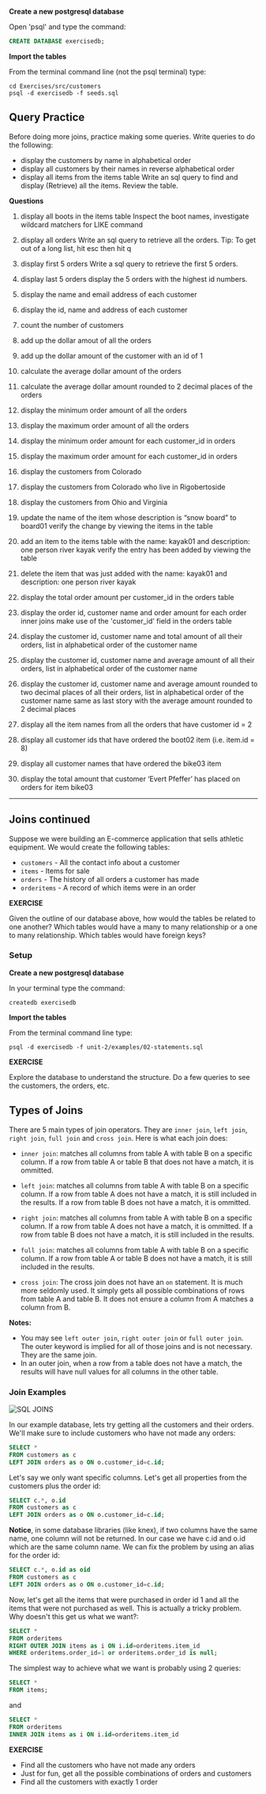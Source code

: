 **Create a new postgresql database**

Open 'psql' and type the command:

```sql
CREATE DATABASE exercisedb;
```

**Import the tables**

From the terminal command line (not the psql terminal) type:

```
cd Exercises/src/customers
psql -d exercisedb -f seeds.sql
```

## Query Practice

Before doing more joins, practice making some queries.  Write queries to do the following:

- display the customers by name in alphabetical order
- display all customers by their names in reverse alphabetical order
- display all items from the items table
Write an sql query to find and display (Retrieve)  all the items. Review the table.

__Questions__

1. display all boots in the items table
Inspect the boot names, investigate wildcard matchers for LIKE command

1. display all orders
Write an sql query to retrieve all the orders. Tip: To get out of a long list, hit esc then hit q

1. display first 5 orders
Write a sql query to retrieve the first 5 orders.

1. display last 5 orders
display the 5 orders with the highest id numbers.

1. display the name and email address of each customer


1. display the id, name and address of each customer


1. count the number of customers


1. add up the dollar amout of all the orders


1. add up the dollar amount of the customer with an id of 1


1. calculate the average dollar amount of the orders


1. calculate the average dollar amount rounded to 2 decimal places of the orders


1. display the minimum order amount of all the orders


1. display the maximum order amount of all the orders


1. display the minimum order amount for each customer_id in orders


1. display the maximum order amount for each customer_id in orders


1. display the customers from Colorado


1. display the customers from Colorado who live in Rigobertoside


1. display the customers from Ohio and Virginia


1. update the name of the item whose description is “snow board” to board01
verify the change by viewing the items in the table

1. add an item to the items table with the name: kayak01 and description: one person river kayak
verify the entry has been added by viewing the table

1. delete the item that was just added with the name: kayak01 and description: one person river kayak


1. display the total order amount per customer_id in the orders table


1. display the order id, customer name and order amount for each order
inner joins make use of the 'customer_id' field in the orders table

1. display the customer id, customer name and total amount of all their orders, list in alphabetical order of the customer name


1. display the customer id, customer name and average amount of all their orders, list in alphabetical order of the customer name


1. display the customer id, customer name and average amount rounded to two decimal places of all their orders, list in alphabetical order of the customer name
same as last story with the average amount rounded to 2 decimal places

1. display all the item names from all the orders that have customer id = 2


1. display all customer ids that have ordered the boot02 item (i.e. item.id = 8)


1. display all customer names that have ordered the bike03 item


1. display the total amount that customer ‘Evert Pfeffer’ has placed on orders for item bike03

---

## Joins continued

Suppose we were building an E-commerce application that sells athletic equipment.  We would create the following tables:

* `customers` - All the contact info about a customer
* `items` - Items for sale
* `orders` - The history of all orders a customer has made
* `orderitems` - A record of which items were in an order


__EXERCISE__

Given the outline of our database above, how would the tables be related to one another?  Which tables would have a many to many relationship or a one to many relationship.  Which tables would have foreign keys?

### Setup

**Create a new postgresql database**

In your terminal type the command:

```
createdb exercisedb
```

**Import the tables**

From the terminal command line type:

```
psql -d exercisedb -f unit-2/examples/02-statements.sql
```

__EXERCISE__

Explore the database to understand the structure.  Do a few queries to see the customers, the orders, etc.

## Types of Joins

There are 5 main types of join operators.  They are `inner join`, `left join`, `right join`, `full join` and `cross join`.  Here is what each join does:

* `inner join`: matches all columns from table A with table B on a specific column.  If a row from table A or table B that does not have a match, it is ommitted.

* `left join`: matches all columns from table A with table B on a specific column. If a row from table A does not have a match, it is still included in the results.  If a row from table B does not have a match, it is ommitted.

* `right join`: matches all columns from table A with table B on a specific column. If a row from table A does not have a match, it is ommitted.  If a row from table B does not have a match, it is still included in the results.

* `full join`: matches all columns from table A with table B on a specific column. If a row from table A  or table B does not have a match, it is still included in the results.

* `cross join`: The cross join does not have an `on` statement.  It is much more seldomly used.  It simply gets all possible combinations of rows from table A and table B. It does not ensure a column from A matches a column from B.

__Notes:__

* You may see `left outer join`, `right outer join` or `full outer join`.  The outer keyword is implied for all of those joins and is not necessary.  They are the same join.
* In an outer join, when a row from a table does not have a match, the results will have null values for all columns in the other table.

### Join Examples

![SQL JOINS](http://www.codeproject.com/KB/database/Visual_SQL_Joins/Visual_SQL_JOINS_orig.jpg)

In our example database, lets try getting all the customers and their orders.  We'll make sure to include customers who have not made any orders:

```sql
SELECT *
FROM customers as c
LEFT JOIN orders as o ON o.customer_id=c.id;
```

Let's say we only want specific columns. Let's get all properties from the customers plus the order id:

```sql
SELECT c.*, o.id
FROM customers as c
LEFT JOIN orders as o ON o.customer_id=c.id;
```

__Notice__, in some database libraries (like knex), if two columns have the same name, one column will not be returned.  In our case we have c.id and o.id which are the same column name.  We can fix the problem by using an alias for the order id:

```sql
SELECT c.*, o.id as oid
FROM customers as c
LEFT JOIN orders as o ON o.customer_id=c.id;
```

Now, let's get all the items that were purchased in order id 1 and all the items that were not purchased as well.  This is actually a tricky problem.  Why doesn't this get us what we want?:

```sql
SELECT *
FROM orderitems
RIGHT OUTER JOIN items as i ON i.id=orderitems.item_id
WHERE orderitems.order_id=1 or orderitems.order_id is null;
```

The simplest way to achieve what we want is probably using 2 queries:

```sql
SELECT *
FROM items;
```

and

```sql
SELECT *
FROM orderitems
INNER JOIN items as i ON i.id=orderitems.item_id
```

__EXERCISE__

* Find all the customers who have not made any orders
* Just for fun, get all the possible combinations of orders and customers
* Find all the customers with exactly 1 order
